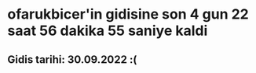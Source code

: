 # ofarukbicer'in gidisine son 4 gun 22 saat 56 dakika 55 saniye kaldi

## Gidis tarihi: 30.09.2022 :(